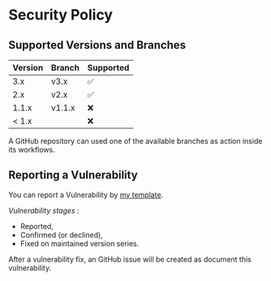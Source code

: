 # Security Policy

## Supported Versions and Branches

| Version | Branch | Supported          |
|---------|--------|--------------------|
| 3.x     | v3.x   | :white_check_mark: |
| 2.x     | v2.x   | :white_check_mark: |
| 1.1.x   | v1.1.x | :x:                |
| < 1.x   |        | :x:                |

A GitHub repository can used one of the available branches as action inside its workflows.

## Reporting a Vulnerability

You can report a Vulnerability by [my template](https://github.com/AlexRogalskiy/github-action-coverage-reporter/blob/master/.github/ISSUE_TEMPLATE/bug_report.md).

_Vulnerability stages :_

- Reported,
- Confirmed (or declined),
- Fixed on maintained version series.

After a vulnerability fix, an GitHub issue will be created as document this vulnerability.
